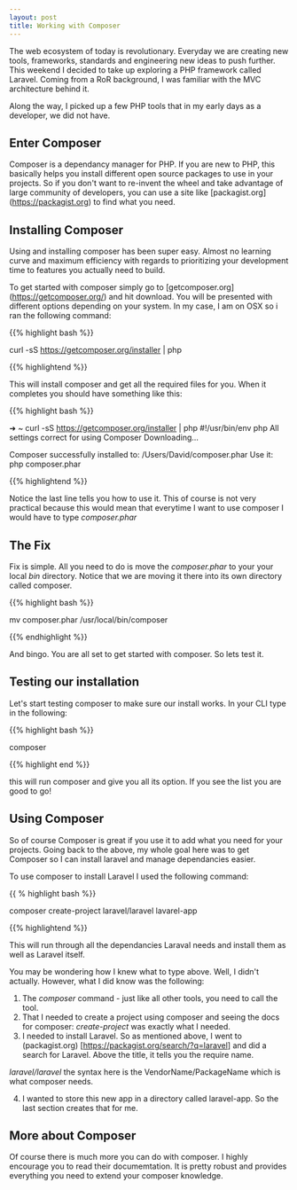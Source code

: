 ```yaml
---
layout: post
title: Working with Composer
---
```


The web ecosystem of today is revolutionary. Everyday we are creating new tools, frameworks, standards and engineering new ideas to push further. This weekend I decided to take up exploring a PHP framework called Laravel. Coming from a RoR background, I was familiar with the MVC architecture behind it. 

Along the way, I picked up a few PHP tools that in my early days as a developer, we did not have. 

## Enter Composer

Composer is a dependancy manager for PHP. If you are new to PHP, this basically helps you install different open source packages to use in your projects. So if you don't want to re-invent the wheel and take advantage of large community of developers, you can use a site like [packagist.org] (https://packagist.org) to find what you need. 

## Installing Composer

Using and installing composer has been super easy. Almost no learning curve and maximum efficiency with regards to prioritizing your development time to features you actually need to build.

To get started with composer simply go to [getcomposer.org] (https://getcomposer.org/) and hit download. You will be presented with different options depending on your system. In my case, I am on OSX so i ran the following command:

{{% highlight bash %}}

curl -sS https://getcomposer.org/installer | php

{{% highlightend %}}

This will install composer and get all the required files for you. When it completes you should have something like this:

{{% highlight bash %}}

➜  ~  curl -sS https://getcomposer.org/installer | php
#!/usr/bin/env php
All settings correct for using Composer
Downloading...


Composer successfully installed to: /Users/David/composer.phar
Use it: php composer.phar

{{% highlightend %}}

Notice the last line tells you how to use it. This of course is not very practical because this would mean that everytime I want to use composer I would have to type *composer.phar*

## The Fix

Fix is simple. All you need to do is move the *composer.phar* to your your local *bin* directory. Notice that we are moving it there into its own directory called composer.

{{% highlight bash %}}

mv composer.phar /usr/local/bin/composer

{{% endhighlight %}}

And bingo. You are all set to get started with composer. So lets test it.

## Testing our installation

Let's start testing composer to make sure our install works. In your CLI type in the following:

{{% highlight bash %}}

composer

{{% highlight end %}}

this will run composer and give you all its option. If you see the list you are good to go!

## Using Composer

So of course Composer is great if you use it to add what you need for your projects. Going back to the above, my whole goal here was to get Composer so I can install laravel and manage dependancies easier.

To use composer to install Laravel I used the following command:

{{ % highlight bash %}}

composer create-project laravel/laravel lavarel-app

{{% highlightend %}}

This will run through all the dependancies Laraval needs and install them as well as Laravel itself.

You may be wondering how I knew what to type above. Well, I didn't actually. However, what I did know was the following:

1. The *composer* command - just like all other tools, you need to call the tool.
2. That I needed to create a project using composer and seeing the docs for composer: *create-project* was exactly what I needed.
3. I needed to install Laravel. So as mentioned above, I went to (packagist.org) [https://packagist.org/search/?q=laravel] and did a search for Laravel. Above the title, it tells you the require name.

*laravel/laravel* the syntax here is the VendorName/PackageName which is what composer needs.

4. I wanted to store this new app in a directory called laravel-app. So the last section creates that for me.

## More about Composer

Of course there is much more you can do with composer. I highly encourage you to read their documemtation. It is pretty robust and provides everything you need to extend your composer knowledge.



 